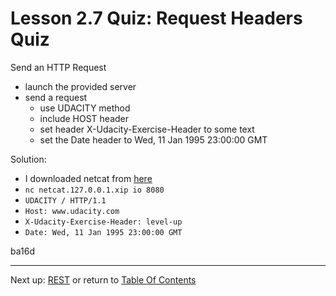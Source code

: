 # Lesson 2.7 Quiz: Request Headers Quiz

Send an HTTP Request

- launch the provided server
- send a request
    - use UDACITY method
    - include HOST header
    - set header X-Udacity-Exercise-Header to some text
    - set the Date header to Wed, 11 Jan 1995 23:00:00 GMT


Solution:
- I downloaded netcat from [here](https://eternallybored.org/misc/netcat/netcat-win32-1.12.zip)
- `nc netcat.127.0.0.1.xip io 8080`
- `UDACITY / HTTP/1.1`
- `Host: www.udacity.com`
- `X-Udacity-Exercise-Header: level-up`
- `Date: Wed, 11 Jan 1995 23:00:00 GMT`

ba16d

- - -
Next up: [REST](ND024_Part4_Lesson02_08.md) or return to [Table Of Contents](./ND024_TableOfContents.md)
